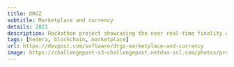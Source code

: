 ```yaml
---
title: DRGZ
subtitle: Marketplace and currency
details: 2021
description: Hackathon project showcasing the near real-time finality of Hedera Token Service and my concept of “Instant Purchases”.
tags: [hedera, blockchain, marketplace]
url: https://devpost.com/software/drgz-marketplace-and-currency
image: https://challengepost-s3-challengepost.netdna-ssl.com/photos/production/software_photos/001/391/045/datas/gallery.jpg
---
```

